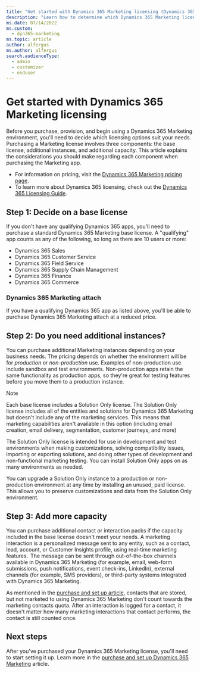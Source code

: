 ```yaml
---
title: "Get started with Dynamics 365 Marketing licensing (Dynamics 365 Marketing) | Microsoft Docs"
description: "Learn how to determine which Dynamics 365 Marketing licensing options are best for your needs."
ms.date: 07/14/2022
ms.custom: 
  - dyn365-marketing
ms.topic: article
author: alfergus
ms.author: alfergus
search.audienceType: 
  - admin
  - customizer
  - enduser
---
```


# Get started with Dynamics 365 Marketing licensing

Before you purchase, provision, and begin using a Dynamics 365 Marketing environment, you'll need to decide which licensing options suit your needs. Purchasing a Marketing license involves three components: the base license, additional instances, and additional capacity. This article explains the considerations you should make regarding each component when purchasing the Marketing app.

- For information on pricing, visit the [Dynamics 365 Marketing pricing page](https://dynamics.microsoft.com/marketing/pricing/).
- To learn more about Dynamics 365 licensing, check out the [Dynamics 365 Licensing Guide](https://go.microsoft.com/fwlink/?LinkId=866544&clcid=0x409).

## Step 1: Decide on a base license

If you don't have any qualifying Dynamics 365 apps, you'll need to purchase a standard Dynamics 365 Marketing base license. A "qualifying" app counts as any of the following, so long as there are 10 users or more:

- Dynamics 365 Sales
- Dynamics 365 Customer Service
- Dynamics 365 Field Service
- Dynamics 365 Supply Chain Management
- Dynamics 365 Finance
- Dynamics 365 Commerce

### Dynamics 365 Marketing attach

If you have a qualifying Dynamics 365 app as listed above, you'll be able to purchase Dynamics 365 Marketing attach at a reduced price.

## Step 2: Do you need additional instances?

You can purchase additional Marketing instances depending on your business needs. The pricing depends on whether the environment will be for *production* or *non-production* use. Examples of non-production use include sandbox and test environments. Non-production apps retain the same functionality as production apps, so they're great for testing features before you move them to a production instance.

> [!NOTE]
> Each base license includes a Solution Only license. The Solution Only license includes all of the entities and solutions for Dynamics 365 Marketing but doesn't include any of the marketing services. This means that marketing capabilities aren't available in this option (including email creation, email delivery, segmentation, customer journeys, and more)
>
> The Solution Only license is intended for use in development and test environments when making customizations, solving compatibility issues, importing or exporting solutions, and doing other types of development and non-functional marketing testing. You can install Solution Only apps on as many environments as needed.
>
> You can upgrade a Solution Only instance to a production or non-production environment at any time by installing an unused, paid license. This allows you to preserve customizations and data from the Solution Only environment.

## Step 3: Add more capacity

You can purchase additional contact or interaction packs if the capacity included in the base license doesn't meet your needs. A marketing interaction is a personalized message sent to any entity, such as a contact, lead, account, or Customer Insights profile, using real-time marketing features.  The message can be sent through out-of-the-box channels available in Dynamics 365 Marketing (for example, email, web-form submissions, push notifications, event check-ins, LinkedIn), external channels (for example, SMS providers), or third-party systems integrated with Dynamics 365 Marketing.

As mentioned in the [purchase and set up article](purchase-setup.md), contacts that are stored, but not marketed to using Dynamics 365 Marketing don't count towards the marketing contacts quota. After an interaction is logged for a contact, it doesn't matter how many marketing interactions that contact performs, the contact is still counted once.

## Next steps

After you've purchased your Dynamics 365 Marketing license, you'll need to start setting it up. Learn more in the [purchase and set up Dynamics 365 Marketing](purchase-setup.md) article.
